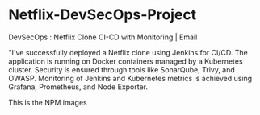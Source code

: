 # Netflix-DevSecOps-Project
DevSecOps : Netflix Clone CI-CD with Monitoring | Email

"I've successfully deployed a Netflix clone using Jenkins for CI/CD. The application is running on Docker containers managed by a Kubernetes cluster. Security is ensured through tools like SonarQube, Trivy, and OWASP. Monitoring of Jenkins and Kubernetes metrics is achieved using Grafana, Prometheus, and Node Exporter.

   This is the NPM images


